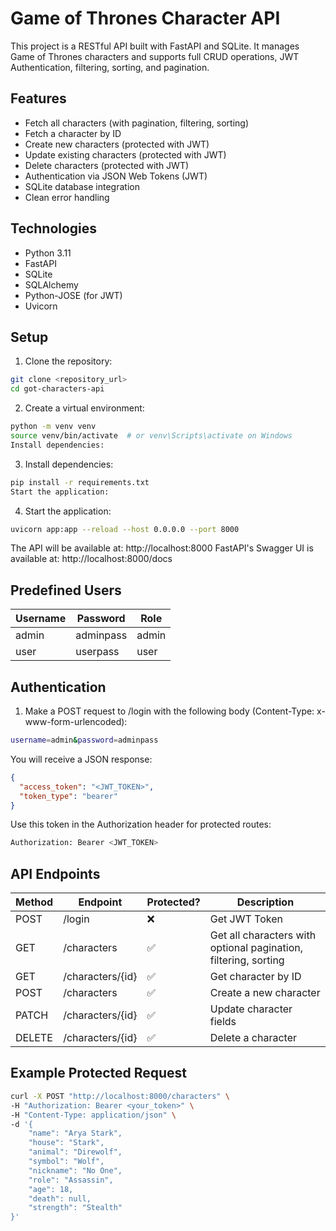 
# Game of Thrones Character API

This project is a RESTful API built with FastAPI and SQLite. It manages Game of Thrones characters and supports full CRUD operations, JWT Authentication, filtering, sorting, and pagination.

## Features

- Fetch all characters (with pagination, filtering, sorting)
- Fetch a character by ID
- Create new characters (protected with JWT)
- Update existing characters (protected with JWT)
- Delete characters (protected with JWT)
- Authentication via JSON Web Tokens (JWT)
- SQLite database integration
- Clean error handling

## Technologies

- Python 3.11
- FastAPI
- SQLite
- SQLAlchemy
- Python-JOSE (for JWT)
- Uvicorn

## Setup

1. Clone the repository:

```bash
git clone <repository_url>
cd got-characters-api
```

2. Create a virtual environment:

```bash
python -m venv venv
source venv/bin/activate  # or venv\Scripts\activate on Windows
Install dependencies:
```
3. Install dependencies:

```bash
pip install -r requirements.txt
Start the application:
```
4. Start the application:


```bash
uvicorn app:app --reload --host 0.0.0.0 --port 8000
```
The API will be available at: http://localhost:8000
FastAPI's Swagger UI is available at: http://localhost:8000/docs


## Predefined Users

Username | Password | Role
--- | --- | ---
admin | adminpass | admin
user | userpass | user


## Authentication
1. Make a POST request to /login with the following body (Content-Type: x-www-form-urlencoded):

```bash
username=admin&password=adminpass
```

You will receive a JSON response:

```json
{
  "access_token": "<JWT_TOKEN>",
  "token_type": "bearer"
}
```

Use this token in the Authorization header for protected routes:

```bash
Authorization: Bearer <JWT_TOKEN>
```

## API Endpoints

Method | Endpoint | Protected? | Description
---|---|---|---
POST | /login | ❌ | Get JWT Token
GET | /characters | ✅ | Get all characters with optional pagination, filtering, sorting
GET | /characters/{id} | ✅ | Get character by ID
POST | /characters | ✅ | Create a new character
PATCH | /characters/{id} | ✅ | Update character fields
DELETE | /characters/{id} | ✅ | Delete a character

## Example Protected Request
```bash
curl -X POST "http://localhost:8000/characters" \
-H "Authorization: Bearer <your_token>" \
-H "Content-Type: application/json" \
-d '{
    "name": "Arya Stark",
    "house": "Stark",
    "animal": "Direwolf",
    "symbol": "Wolf",
    "nickname": "No One",
    "role": "Assassin",
    "age": 18,
    "death": null,
    "strength": "Stealth"
}'
```





